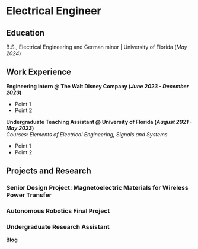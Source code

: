 # Electrical Engineer

## Education
B.S., Electrical Engineering and German minor | University of Florida (_May 2024_)

## Work Experience
**Engineering Intern @ The Walt Disney Company (_June 2023 - December 2023_)**
- Point 1
- Point 2

**Undergraduate Teaching Assistant @ University of Florida (_August 2021 - May 2023_)**   
*Courses: Elements of Electrical Engineering, Signals and Systems*
- Point 1
- Point 2

## Projects and Research
### Senior Design Project: Magnetoelectric Materials for Wireless Power Transfer

### Autonomous Robotics Final Project

### Undergraduate Research Assistant

[**Blog**](www.brianpaulsen.github.io/portfolio/blog)

